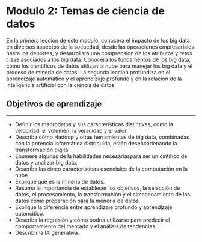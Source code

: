 # Modulo 2: Temas de ciencia de datos

En la primera leccion de este modulo, conocera el impacto de los big data en diversos aspectos de la socuedad, desde las operaciones empresariales hasta los deportes, y desarrollara una comprension de los atributos y retos clave asociados a los big data. Conocerá los fundamentos de los big data, cómo los científicos de datos utilizan la nube para manejar los big data y el proceso de minería de datos. La segunda lección profundiza en el aprendizaje automático y el aprendizaje profundo y en la relación de la inteligencia artificial con la ciencia de datos.

## Objetivos de aprendizaje

---

- Definir los macrodatos y sus características distintivas, como la velocidad, el volumen, la veracidad y el valor.
- Describa cómo Hadoop y otras herramientas de big data, combinadas con la potencia informática distribuida, están desencadenando la transformación digital.
- Enumere algunas de la habilidades necesariaspara ser un cintífico de datos y analizar big data.
- Describa las cinco características esenciales de la computación en la nube.
- Explique qué es la mineria de datos.
- Resuma la importancia de establecer los objetivos, la selección de datos, el procesamiento, la transformación y el almacenamiento de los datos como preparación para la menería de datos.
- Explique la diferencia entre aprendizaje profundo y aprendizaje automático.
- Describa la regresión y cómo podría utilizarse para predecir el comportamiento del mercado y el análisis de tendencias.
- Describir la IA generativa.
